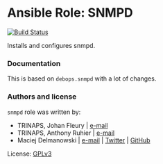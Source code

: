Ansible Role: SNMPD
===================

[![Build Status](https://travis-ci.org/Anthony25/ansible-role-snmpd.svg?branch=master)](https://travis-ci.org/Anthony25/ansible-role-snmpd)

Installs and configures snmpd.

### Documentation

This is based on `debops.snmpd` with a lot of changes.

### Authors and license

`snmpd` role was written by:
- TRINAPS, Johan Fleury | [e-mail](mailto:johan.fleury@trinaps.com)
- TRINAPS, Anthony Ruhier | [e-mail](mailto:anthony.ruhier@trinaps.com)
- Maciej Delmanowski | [e-mail](mailto:drybjed@gmail.com) | [Twitter](https://twitter.com/drybjed) | [GitHub](https://github.com/drybjed)

License: [GPLv3](https://tldrlegal.com/license/gnu-general-public-license-v3-%28gpl-3%29)

